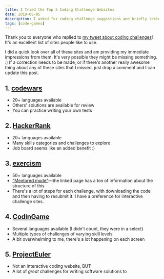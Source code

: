 ```yaml
---
title: I Tried the Top 5 Coding Challenge Websites
date: 2019-06-05
description: I asked for coding challenge suggestions and briefly tested a few of them out. Here are my results.
tags: [code-games]
---
```


Thank you to everyone who replied to [my tweet about coding challenges](https://twitter.com/ashleemboyer/status/1133927062039867392)! It's an excellent list of sites people like to use.

I did a quick look over all of these sites and am providing my immediate impressions from them. It's very possible they might be missing something. :) If a correction needs to be made, or if there's another really awesome thing about any of these sites that I missed, just drop a comment and I can update this post.

## 1. [codewars](https://www.codewars.com/)

- 20+ languages available
- Others' solutions are available for review
- You can practice writing your own tests

## 2. [HackerRank](https://www.hackerrank.com)

- 20+ languages available
- Many skills categories and challenges to explore
- Job board seems like an added benefit :)

## 3. [exercism](https://exercism.io/)

- 50+ languages available
- ["Mentored mode"](https://exercism.io/mentored-mode-vs-independent-mode)&mdash;the linked page has a ton of information about the structure of this
- There's a lot of steps for each challenge, with downloading the code and then having to resubmit it. I have a preference for interactive challenge sites.

## 4. [CodinGame](https://www.codingame.com/start)

- Several languages available (I didn't count, they were in a select)
- Multiple types of challenges of varying skill levels
- A bit overwhelming to me, there's a lot happening on each screen

## 5. [ProjectEuler](https://projecteuler.net/archives)

- Not an interactive coding website, BUT
- A lot of _great_ challenges for writing software solutions to
